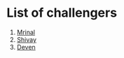 # List of challengers
1. [Mrinal](https://github.com/mrinal1224)
2. [Shivay](https://github.com/shivaylamba)
3. [Deven](https://github.com/DaltonDeven)